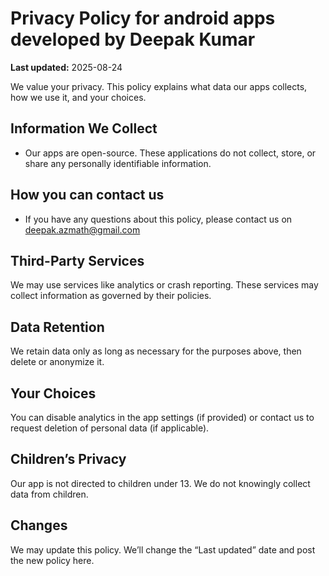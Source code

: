 # Privacy Policy for android apps developed by Deepak Kumar
**Last updated:** 2025-08-24

We value your privacy. This policy explains what data our apps collects, how we use it, and your choices.

## Information We Collect
- Our apps are open-source. These applications do not collect, store, or share any personally identifiable information.

## How you can contact us
- If you have any questions about this policy, please contact us on deepak.azmath@gmail.com

## Third-Party Services
We may use services like analytics or crash reporting. These services may collect information as governed by their policies.

## Data Retention
We retain data only as long as necessary for the purposes above, then delete or anonymize it.

## Your Choices
You can disable analytics in the app settings (if provided) or contact us to request deletion of personal data (if applicable).

## Children’s Privacy
Our app is not directed to children under 13. We do not knowingly collect data from children.

## Changes
We may update this policy. We’ll change the “Last updated” date and post the new policy here.
